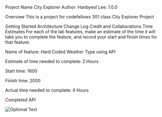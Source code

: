 Project Name City Explorer
Author: Hanbyeol Lee: 1.0.0

Overview
This is a project for codefellows 301 class City Explorer Project

Getting Started
Architecture
Change Log
Credit and Collaborations
Time Estimates For each of the lab features, make an estimate of the time it will take you to complete the feature, and record your start and finish times for that feature:

Name of feature: Hard Coded Weather Type using API

Estimate of time needed to complete: 2 Hours

Start time: 1600

Finish time: 2000

Actual time needed to complete: 4 Hours

Completed API

![Optional Text](../Screen%20Shot%202022-08-23%20at%202.31.50%20PM.png)
